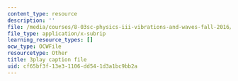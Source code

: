 ```yaml
---
content_type: resource
description: ''
file: /media/courses/8-03sc-physics-iii-vibrations-and-waves-fall-2016/cf65bf3f13e31106dd541d3a1bc9bb2a_In0E5_JrPpo.srt
file_type: application/x-subrip
learning_resource_types: []
ocw_type: OCWFile
resourcetype: Other
title: 3play caption file
uid: cf65bf3f-13e3-1106-dd54-1d3a1bc9bb2a
---
```

